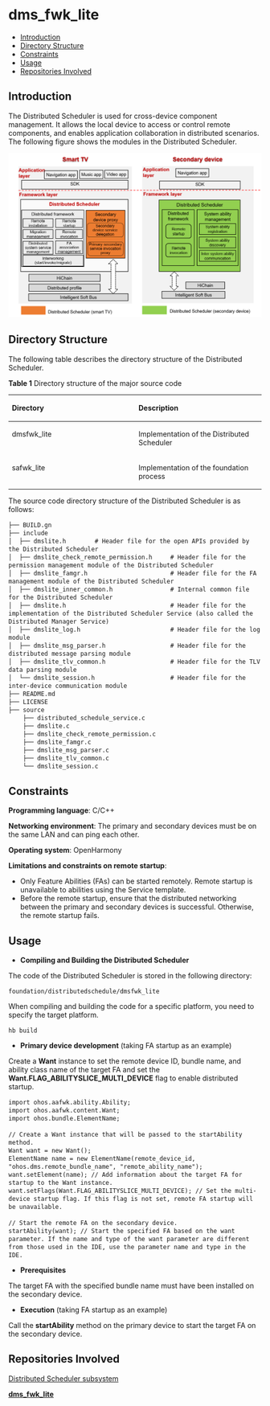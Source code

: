 # dms\_fwk\_lite<a name="EN-US_TOPIC_0000001128264105"></a>

-   [Introduction](#section11660541593)
-   [Directory Structure](#section1464106163817)
-   [Constraints](#section1718733212019)
-   [Usage](#section10729231131110)
-   [Repositories Involved](#section176111311166)

## Introduction<a name="section11660541593"></a>

The Distributed Scheduler is used for cross-device component management. It allows the local device to access or control remote components, and enables application collaboration in distributed scenarios. The following figure shows the modules in the Distributed Scheduler.

![](figures/en-us_image_0000001081284974.png)

## Directory Structure<a name="section1464106163817"></a>

The following table describes the directory structure of the Distributed Scheduler.

**Table 1**  Directory structure of the major source code

<a name="table43531856201716"></a>
<table><thead align="left"><tr id="row20416556201718"><th class="cellrowborder" valign="top" width="50%" id="mcps1.1.3.1.1"><p id="p10416456121716"><a name="p10416456121716"></a><a name="p10416456121716"></a>Directory</p>
</th>
<th class="cellrowborder" valign="top" width="50%" id="mcps1.1.3.1.2"><p id="p1841645631717"><a name="p1841645631717"></a><a name="p1841645631717"></a>Description</p>
</th>
</tr>
</thead>
<tbody><tr id="row64161056151718"><td class="cellrowborder" valign="top" width="50%" headers="mcps1.1.3.1.1 "><p id="p4160914132218"><a name="p4160914132218"></a><a name="p4160914132218"></a>dmsfwk_lite</p>
</td>
<td class="cellrowborder" valign="top" width="50%" headers="mcps1.1.3.1.2 "><p id="p541645611177"><a name="p541645611177"></a><a name="p541645611177"></a>Implementation of the Distributed Scheduler</p>
</td>
</tr>
<tr id="row104169564177"><td class="cellrowborder" valign="top" width="50%" headers="mcps1.1.3.1.1 "><p id="p17416125614179"><a name="p17416125614179"></a><a name="p17416125614179"></a>safwk_lite</p>
</td>
<td class="cellrowborder" valign="top" width="50%" headers="mcps1.1.3.1.2 "><p id="p04163569170"><a name="p04163569170"></a><a name="p04163569170"></a>Implementation of the foundation process</p>
</td>
</tr>
</tbody>
</table>

The source code directory structure of the Distributed Scheduler is as follows:

```
├── BUILD.gn
├── include
│  ├── dmslite.h        # Header file for the open APIs provided by the Distributed Scheduler
│  ├── dmslite_check_remote_permission.h     # Header file for the permission management module of the Distributed Scheduler
│  ├── dmslite_famgr.h                       # Header file for the FA management module of the Distributed Scheduler
│  ├── dmslite_inner_common.h                # Internal common file for the Distributed Scheduler
│  ├── dmslite.h                             # Header file for the implementation of the Distributed Scheduler Service (also called the Distributed Manager Service)
│  ├── dmslite_log.h                         # Header file for the log module
│  ├── dmslite_msg_parser.h                  # Header file for the distributed message parsing module
│  ├── dmslite_tlv_common.h                  # Header file for the TLV data parsing module
│  └── dmslite_session.h                     # Header file for the inter-device communication module
├── README.md
├── LICENSE
├── source
    ├── distributed_schedule_service.c
    ├── dmslite.c
    ├── dmslite_check_remote_permission.c
    ├── dmslite_famgr.c
    ├── dmslite_msg_parser.c
    ├── dmslite_tlv_common.c
    └── dmslite_session.c
```

## Constraints<a name="section1718733212019"></a>

**Programming language**: C/C++

**Networking environment**: The primary and secondary devices must be on the same LAN and can ping each other.

**Operating system**: OpenHarmony

**Limitations and constraints on remote startup**:

-   Only Feature Abilities \(FAs\) can be started remotely. Remote startup is unavailable to abilities using the Service template.
-   Before the remote startup, ensure that the distributed networking between the primary and secondary devices is successful. Otherwise, the remote startup fails.

## Usage<a name="section10729231131110"></a>

-   **Compiling and Building the Distributed Scheduler**

The code of the Distributed Scheduler is stored in the following directory:

```
foundation/distributedschedule/dmsfwk_lite
```

When compiling and building the code for a specific platform, you need to specify the target platform.

```
hb build
```

-   **Primary device development**  \(taking FA startup as an example\)

Create a  **Want**  instance to set the remote device ID, bundle name, and ability class name of the target FA and set the  **Want.FLAG\_ABILITYSLICE\_MULTI\_DEVICE**  flag to enable distributed startup.

```
import ohos.aafwk.ability.Ability;
import ohos.aafwk.content.Want;
import ohos.bundle.ElementName;

// Create a Want instance that will be passed to the startAbility method.
Want want = new Want();
ElementName name = new ElementName(remote_device_id, "ohos.dms.remote_bundle_name", "remote_ability_name"); 
want.setElement(name); // Add information about the target FA for startup to the Want instance.
want.setFlags(Want.FLAG_ABILITYSLICE_MULTI_DEVICE); // Set the multi-device startup flag. If this flag is not set, remote FA startup will be unavailable.

// Start the remote FA on the secondary device.
startAbility(want); // Start the specified FA based on the want parameter. If the name and type of the want parameter are different from those used in the IDE, use the parameter name and type in the IDE.
```

-   **Prerequisites**

The target FA with the specified bundle name must have been installed on the secondary device.

-   **Execution**  \(taking FA startup as an example\)

Call the  **startAbility**  method on the primary device to start the target FA on the secondary device.

## Repositories Involved<a name="section176111311166"></a>

[Distributed Scheduler subsystem](en-us_topic_0000001115719369.md)

**[dms\_fwk\_lite](https://gitee.com/openharmony/distributedschedule_dms_fwk_lite)**


